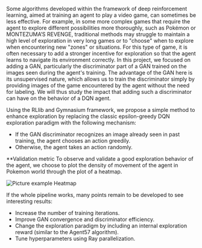 Some algorithms developed within the framework of deep reinforcement learning, aimed at training an agent to play a video game, can sometimes be less effective. For example, in some more complex games that require the agent to explore different possibilities more thoroughly, such as Pokémon or MONTEZUMA’S REVENGE, traditional methods may struggle to maintain a high level of exploration in very long games or to "choose" when to explore when encountering new "zones" or situations. For this type of game, it is often necessary to add a stronger incentive for exploration so that the agent learns to navigate its environment correctly. In this project, we focused on adding a GAN, particularly the discriminator part of a GAN trained on the images seen during the agent's training. The advantage of the GAN here is its unsupervised nature, which allows us to train the discriminator simply by providing images of the game encountered by the agent without the need for labeling. We will thus study the impact that adding such a discriminator can have on the behavior of a DQN agent.

Using the RLlib and Gymnasium framework, we propose a simple method to enhance exploration by replacing the classic epsilon-greedy DQN exploration paradigm with the following mechanism:
* If the GAN discriminator recognizes an image already seen in past training, the agent chooses an action greedily.
* Otherwise, the agent takes an action randomly.

**Validation metric
To observe and validate a good exploration behavior of the agent, we choose to plot the density of movement of the agent in Pokemon world through the plot of a heatmap.

![Picture example Heatmap]()

If the whole pipeline works, many points remain to be developed to see interesting results:
* Increase the number of training iterations.
* Improve GAN convergence and discriminator efficiency.
* Change the exploration paradigm by including an internal exploration reward (similar to the Agent57 algorithm).
* Tune hyperparameters using Ray parallelization.

